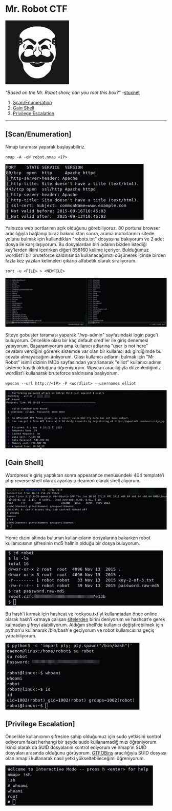 # Mr. Robot CTF

[<img src=".Images/robot.jpeg" height="199">](https://tryhackme.com/room/mrrobot)

*"Based on the Mr. Robot show, can you root this box?"* -[stuxnet](https://tryhackme.com/p/ben)

1. [Scan/Enumeration](#scan/enumeration)
2. [Gain Shell](#gain-shell)
3. [Privilege Escalation](#privilege-escalation)

******

## [Scan/Enumeration]

Nmap taraması yaparak başlayabiliriz.

`nmap -A -oN robot.nmap <IP>`

![robot-1](.Images/robot-1.png)

Yalnızca web portlarının açık olduğunu görebiliyoruz. 80 portuna browser aracılığıyla bağlanıp biraz bakındıktan sonra, arama motorlarının sitede yolunu bulmak için kullandıkları "robots.txt" dosyasına bakıyorum ve 2 adet dosya ile karşılaşıyorum. Bu dosyalardan biri odanın bizden istediği key'lerden ilkini içerirken diğeri 858160 kelime içeriyor. Bulduğumuz wordlist'i bir bruteforce saldırısında kullanacağımızı düşünerek içinde birden fazla kez yazılan kelimeleri çıkarıp alfabetik olarak sıralıyorum.

`sort -u <FILE> > <NEWFILE>`

![robot-2](.Images/robot-2.png)

Siteye gobuster taraması yaparak "/wp-admin" sayfasındaki login page'i buluyorum. Öncelikle olası bir kaç default cred'ler ile giriş denemesi yapıyorum. Başaramıyorum ama kullanıcı adlarına "user is not here" cevabını verdiğini görerek sistemde var olan bir kullanıcı adı girdiğimde bu cevabı almayacağımı anlıyorum. Olası kullanıcı adlarını bulmak için "Mr Robot" isimli dizinin IMDb sayfasından yararlanarak "elliot" kullanıcı adının sisteme kayıtlı olduğunu öğreniyorum. Wpscan aracılığıyla düzenlediğimiz wordlist'i kullanarak bruteforce saldırısına başlıyorum.

`wpscan --url http://<IP> -P <wordlist> --usernames elliot`

![robot-3](.Images/robot-3.png)

## [Gain Shell]

Wordpress'e giriş yaptıktan sonra appearance menüsündeki 404 template'i php reverse shell olarak ayarlayıp deamon olarak shell alıyorum.

![robot-4](.Images/robot-4.png)

Home dizini altında bulunan kullanıcıların dosyalarına bakarken robot kullanıcısının şifresinin md5 halinin olduğu bir dosya buluyorum.

![robot-5](.Images/robot-5.png)

Bu hash'i kırmak için hashcat ve rockyou.txt'yi kullanmadan önce online olarak hash'i kırmaya çalışan [sitelerden](https://crackstation.net/) birini deniyorum ve hashcat'e gerek kalmadan şifreyi alabiliyorum. Aldığım shell'de kullanıcı değiştirebilmek için python'u kullanarak /bin/bash'e geçiyorum ve robot kullanıcısına geçiş yapabiliyorum.

![robot-6](.Images/robot-6.png)

## [Privilege Escalation]

Öncelikle kullanıcının şifresine sahip olduğumuz için sudo yetkisini kontrol ediyorum fakat herhangi bir şeyde sudo kullanamadığımızı öğreniyorum. İkinci olarak da SUID dosyalarını kontrol ediyorum ve nmap'in SUID dosyaları arasında olduğunu görüyorum. [GTFOBins](https://gtfobins.github.io/) aracılığıyla SUID dosyası olan nmap'i kullanarak nasıl yetki yükseltebileceğimi öğreniyorum.

![robot-7](.Images/robot-7.png)
